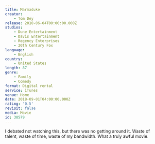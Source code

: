 ```yaml
---
title: Marmaduke
creator:
    - Tom Dey
release: 2010-06-04T00:00:00.000Z
studios:
    - Dune Entertainment
    - Davis Entertainment
    - Regency Enterprises
    - 20th Century Fox
language:
    - English
country:
    - United States
length: 87
genre:
    - Family
    - Comedy
format: Digital rental
service: iTunes
venue: Home
date: 2018-09-01T04:00:00.000Z
rating: '0.5'
revisit: false
media: Movie
id: 38579
---
```


I debated not watching this, but there was no getting around it. Waste of talent, waste of time, waste of my bandwidth. What a truly awful movie.
